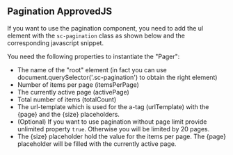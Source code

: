 <h2>Pagination <span class="status approved">Approved</span><span class="status js">JS</span></h2>

If you want to use the pagination component, you need to add the ul element with the `sc-pagination` class as shown below and the corresponding javascript snippet.

You need the following properties to instantiate the "Pager":

* The name of the "root" element (in fact you can use document.querySelector('.sc-pagination') to obtain the right element)
* Number of items per page (itemsPerPage)
* The currently active page (activePage)
* Total number of items (totalCount)
* The url-template which is used for the a-tag (urlTemplate) with the {page} and the {size} placeholders.
* (Optional) If you want to use pagination without page limit provide unlimited property `true`. Otherwise you will be limited by 20 pages.
* The {size} placeholder hold the value for the items per page. The {page} placeholder will be filled with the currently active page.

<script>
document.addEventListener('DOMContentLoaded', function() {
 (function ($) {
   var paginationElement = document.querySelector('.sc-pagination'),
   itemsPerPage = 20,
   activePage = 1,
   totalCount = 800,
   urlTemplate = 'https://autoscout24.github.io/showcar-ui/?page={page}&size={size}',
   unlimited = true;

   if (paginationElement) {
   new Pager(paginationElement, itemsPerPage, activePage, totalCount, urlTemplate, unlimited);
   }
 })(window.Zepto);
 });
</script>
